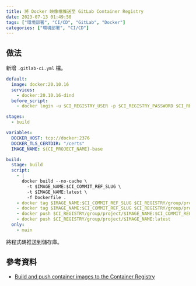 ```yaml
---
title: 將 Docker 映像檔推送至 GitLab Container Registry
date: 2023-07-13 01:49:50
tags: ["環境部署", "CI/CD", "GitLab", "Docker"]
categories: ["環境部署", "CI/CD"]
---
```


## 做法

新增 `.gitlab-ci.yml` 檔。

```yaml
default:
  image: docker:20.10.16
  services:
    - docker:20.10.16-dind
  before_script:
    - docker login -u $CI_REGISTRY_USER -p $CI_REGISTRY_PASSWORD $CI_REGISTRY

stages:
  - build

variables:
  DOCKER_HOST: tcp://docker:2376
  DOCKER_TLS_CERTDIR: "/certs"
  IMAGE_NAME: ${CI_PROJECT_NAME}-base

build:
  stage: build
  script:
    - |
      docker build --no-cache \
        -t $IMAGE_NAME:$CI_COMMIT_REF_SLUG \
        -t $IMAGE_NAME:latest \
        -f Dockerfile .
    - docker tag $IMAGE_NAME:$CI_COMMIT_REF_SLUG $CI_REGISTRY/group/project/$IMAGE_NAME:$CI_COMMIT_REF_SLUG
    - docker tag $IMAGE_NAME:$CI_COMMIT_REF_SLUG $CI_REGISTRY/group/project/$IMAGE_NAME:latest
    - docker push $CI_REGISTRY/group/project/$IMAGE_NAME:$CI_COMMIT_REF_SLUG
    - docker push $CI_REGISTRY/group/project/$IMAGE_NAME:latest
  only:
    - main
```

將程式碼推送到儲存庫。

## 參考資料

- [Build and push container images to the Container Registry](https://docs.gitlab.com/ee/user/packages/container_registry/build_and_push_images.html)
